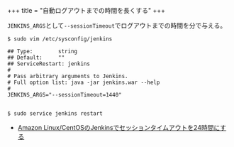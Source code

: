 +++
title = "自動ログアウトまでの時間を長くする"
+++

`JENKINS_ARGS`として`--sessionTimeout`でログアウトまでの時間を分で与える。

```
$ sudo vim /etc/sysconfig/jenkins

## Type:        string
## Default:     ""
## ServiceRestart: jenkins
#
# Pass arbitrary arguments to Jenkins.
# Full option list: java -jar jenkins.war --help
#
JENKINS_ARGS="--sessionTimeout=1440"


$ sudo service jenkins restart
```

* [Amazon Linux/CentOSのJenkinsでセッションタイムアウトを24時間にする](http://qiita.com/mechamogera/items/7b490233204afb73c46e)
